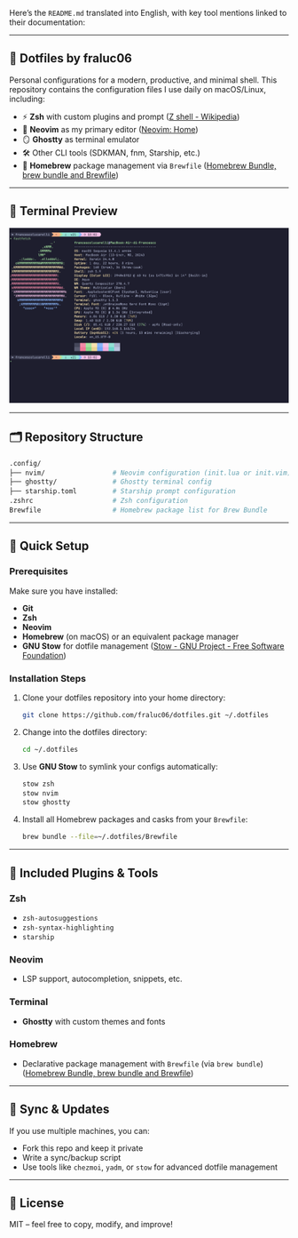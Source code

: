 Here’s the `README.md` translated into English, with key tool mentions linked to their documentation:

---

## 📁 Dotfiles by fraluc06

Personal configurations for a modern, productive, and minimal shell.
This repository contains the configuration files I use daily on macOS/Linux, including:

- ⚡ **Zsh** with custom plugins and prompt  ([Z shell - Wikipedia](https://en.wikipedia.org/wiki/Z_shell?utm_source=chatgpt.com))
- 📝 **Neovim** as my primary editor  ([Neovim: Home](https://neovim.io/?utm_source=chatgpt.com))
- 🪞 **Ghostty** as terminal emulator
- 🛠️ Other CLI tools (SDKMAN, fnm, Starship, etc.)
- 🍺 **Homebrew** package management via `Brewfile`  ([Homebrew Bundle, brew bundle and Brewfile](https://docs.brew.sh/Brew-Bundle-and-Brewfile?utm_source=chatgpt.com))

---

## 📸 Terminal Preview

![Ghostty Preview](./preview.png)

---

## 🗂 Repository Structure

```bash
.config/
├── nvim/                 # Neovim configuration (init.lua or init.vim)
├── ghostty/              # Ghostty terminal config
├── starship.toml         # Starship prompt configuration
.zshrc                    # Zsh configuration
Brewfile                  # Homebrew package list for Brew Bundle
```

---

## 🚀 Quick Setup

### Prerequisites

Make sure you have installed:
- **Git**
- **Zsh**
- **Neovim**
- **Homebrew** (on macOS) or an equivalent package manager
- **GNU Stow** for dotfile management  ([Stow - GNU Project - Free Software Foundation](https://www.gnu.org/software/stow/?utm_source=chatgpt.com))

### Installation Steps

1. Clone your dotfiles repository into your home directory:

    ```bash
    git clone https://github.com/fraluc06/dotfiles.git ~/.dotfiles
    ```

2. Change into the dotfiles directory:

    ```bash
    cd ~/.dotfiles
    ```

3. Use **GNU Stow** to symlink your configs automatically:

    ```bash
    stow zsh
    stow nvim
    stow ghostty
    ```

4. Install all Homebrew packages and casks from your `Brewfile`:

    ```bash
    brew bundle --file=~/.dotfiles/Brewfile
    ```

---

## 🧩 Included Plugins & Tools

### **Zsh**
- `zsh-autosuggestions`
- `zsh-syntax-highlighting`
- `starship`

### **Neovim**
- LSP support, autocompletion, snippets, etc.

### **Terminal**
- **Ghostty** with custom themes and fonts

### **Homebrew**
- Declarative package management with `Brewfile` (via `brew bundle`)  ([Homebrew Bundle, brew bundle and Brewfile](https://docs.brew.sh/Brew-Bundle-and-Brewfile?utm_source=chatgpt.com))

---

## 🔄 Sync & Updates

If you use multiple machines, you can:
- Fork this repo and keep it private
- Write a sync/backup script
- Use tools like `chezmoi`, `yadm`, or `stow` for advanced dotfile management

---

## 📜 License

MIT – feel free to copy, modify, and improve!
